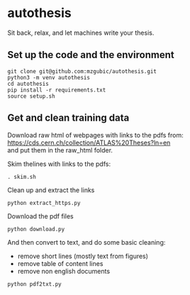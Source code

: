 # autothesis

Sit back, relax, and let machines write your thesis.

## Set up the code and the environment
```
git clone git@github.com:mzgubic/autothesis.git
python3 -m venv autothesis
cd autothesis
pip install -r requirements.txt
source setup.sh
```

## Get and clean training data

Download raw html of webpages with links to the pdfs from:  
https://cds.cern.ch/collection/ATLAS%20Theses?ln=en  
and put them in the raw_html folder.

Skim thelines with links to the pdfs:
```
. skim.sh
```

Clean up and extract the links
```
python extract_https.py
```

Download the pdf files
```
python download.py
```

And then convert to text, and do some basic cleaning:
- remove short lines (mostly text from figures)
- remove table of content lines
- remove non english documents
```
python pdf2txt.py
```




